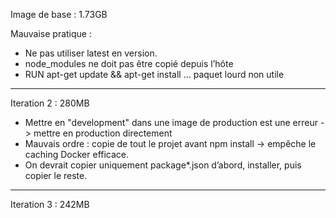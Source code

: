 Image de base : 1.73GB

Mauvaise pratique : 

- Ne pas utiliser latest en version.
- node_modules ne doit pas être copié depuis l’hôte
- RUN apt-get update && apt-get install ... paquet lourd non utile

--------------------------------------------------------------------

Iteration 2 : 280MB

- Mettre en "development" dans une image de production est une erreur -> mettre en production directement
- Mauvais ordre : copie de tout le projet avant npm install -> empêche le caching Docker efficace.
- On devrait copier uniquement package*.json d’abord, installer, puis copier le reste.

--------------------------------------------------------------------

Iteration 3 : 242MB

